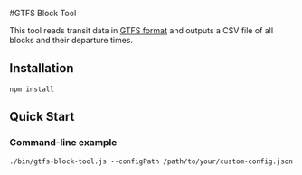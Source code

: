 #GTFS Block Tool

This tool reads transit data in [GTFS format](https://developers.google.com/transit/gtfs/) and outputs a CSV file of all blocks and their departure times.
## Installation

    npm install

## Quick Start

### Command-line example

    ./bin/gtfs-block-tool.js --configPath /path/to/your/custom-config.json
